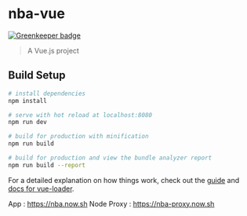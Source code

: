 # nba-vue

[![Greenkeeper badge](https://badges.greenkeeper.io/Apokly/nba-vue.svg)](https://greenkeeper.io/)

> A Vue.js project

## Build Setup

``` bash
# install dependencies
npm install

# serve with hot reload at localhost:8080
npm run dev

# build for production with minification
npm run build

# build for production and view the bundle analyzer report
npm run build --report
```

For a detailed explanation on how things work, check out the [guide](http://vuejs-templates.github.io/webpack/) and [docs for vue-loader](http://vuejs.github.io/vue-loader).

App : https://nba.now.sh
Node Proxy : https://nba-proxy.now.sh

